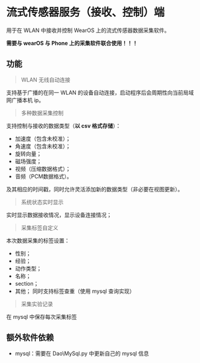 # 流式传感器服务（接收、控制）端

用于在 WLAN 中接收并控制 WearOS 上的流式传感器数据采集软件。

**需要与 wearOS 与 Phone 上的采集软件联合使用！！！**

## 功能

> WLAN 无线自动连接

支持基于广播的在同一 WLAN 的设备自动连接，启动程序后会周期性向当前局域网广播本机 ip。

> 多种数据采集控制

支持控制与接收的数据类型（**以 csv 格式存储**）：
* 加速度（包含未校准）；
* 角速度（包含未校准）；
* 旋转向量；
* 磁场强度；
* 视频（压缩数据格式）；
* 音频（PCM数据格式）。

及其相应的时间戳，同时允许灵活添加新的数据类型（非必要在视图更新）。

> 系统状态实时显示

实时显示数据接收情况，显示设备连接情况；

> 采集标签自定义

本次数据采集的标签设置：
* 性别；
* 经验；
* 动作类型；
* 名称；
* section；
* 其他；
同时支持标签查重（使用 mysql 查询实现）

> 采集实验记录

在 mysql 中保存每次采集标签

## 额外软件依赖

* mysql：需要在 Dao\MySql.py 中更新自己的 mysql 信息